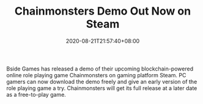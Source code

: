 ﻿---
title: "Chainmonsters Demo Out Now on Steam"
date: 2020-08-21T21:57:40+08:00
lastmod: 2020-08-21T16:45:40+08:00
draft: false
authors: ["Darian"]
description: "Bside Games has released a demo of their upcoming blockchain-powered online role playing game Chainmonsters on gaming platform Steam. PC gamers can now download the demo freely and give an early version of the role playing game a try. Chainmonsters will get its full release at a later date as a free-to-play game."
featuredImage: "chainmonsters-demo-out-now-in-steam.png"
tags: ["MMORPG","Play to Earn"]
categories: ["news"]
news: ["MMORPG"]
weight: 
lightgallery: true
pinned: false
recommend: false
recommend1: false
---

Bside Games has released a demo of their upcoming blockchain-powered online role playing game Chainmonsters on gaming platform Steam. PC gamers can now download the demo freely and give an early version of the role playing game a try. Chainmonsters will get its full release at a later date as a free-to-play game.

<!--more-->

